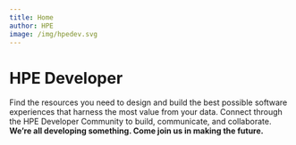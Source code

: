 ```yaml
---
title: Home
author: HPE
image: /img/hpedev.svg  
---
```

# HPE Developer

Find the resources you need to design and build the best possible software experiences that harness the most value from your data. Connect through 
the HPE Developer Community to build, communicate, and collaborate. 
**We’re all developing something. Come join us in making the future.**
